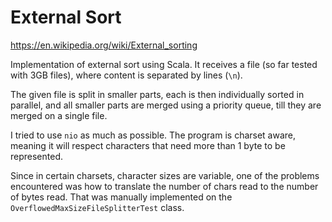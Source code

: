 # External Sort

<https://en.wikipedia.org/wiki/External_sorting>

Implementation of external sort using Scala. It receives a file (so far tested with 3GB files), where content is separated by lines (`\n`).

The given file is split in smaller parts, each is then individually sorted in parallel, and all smaller parts are merged using a priority queue, till they are merged on a single file.

I tried to use `nio` as much as possible. The program is charset aware, meaning it will respect characters that need more than 1 byte to be represented.

Since in certain charsets, character sizes are variable, one of the problems encountered was how to translate the number of chars read to the number of bytes read. That was manually implemented on the `OverflowedMaxSizeFileSplitterTest` class.

